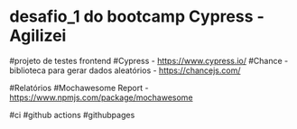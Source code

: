 # desafio_1 do bootcamp Cypress - Agilizei

#projeto de testes frontend 
  #Cypress - https://www.cypress.io/
    #Chance - biblioteca para gerar dados aleatórios - https://chancejs.com/

#Relatórios
  #Mochawesome Report - https://www.npmjs.com/package/mochawesome
  
#ci
  #github actions
  #githubpages
